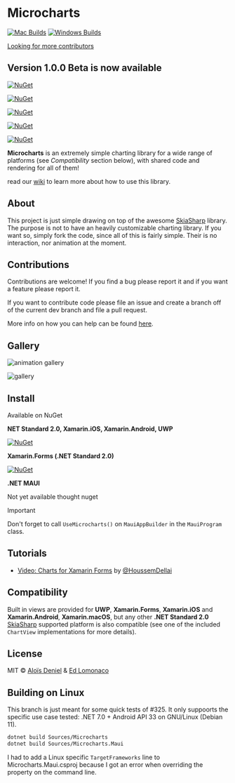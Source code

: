 # Microcharts

[![Mac Builds](https://github.com/dotnet-ad/Microcharts/actions/workflows/CI-MacOS.yml/badge.svg)](https://github.com/dotnet-ad/Microcharts/actions/workflows/CI-MacOS.yml)
[![Windows Builds](https://github.com/dotnet-ad/Microcharts/actions/workflows/CI-Windows.yml/badge.svg)](https://github.com/dotnet-ad/Microcharts/actions/workflows/CI-Windows.yml)

[Looking for more contributors](https://github.com/microcharts-dotnet/Microcharts/discussions/274)

## Version 1.0.0 Beta is now available

[![NuGet](https://img.shields.io/nuget/vpre/Microcharts.Forms.svg?label=Microcharts.Forms)](https://www.nuget.org/packages/Microcharts.Forms/)

[![NuGet](https://img.shields.io/nuget/v/Microcharts.Android.svg?label=Microcharts.Android)](https://www.nuget.org/packages/Microcharts.Android/)

[![NuGet](https://img.shields.io/nuget/v/Microcharts.iOS.svg?label=Microcharts.iOS)](https://www.nuget.org/packages/Microcharts.iOS/)

[![NuGet](https://img.shields.io/nuget/v/Microcharts.Mac.svg?label=Microcharts.Mac)](https://www.nuget.org/packages/Microcharts.Mac/)

[![NuGet](https://img.shields.io/nuget/v/Microcharts.Uwp.svg?label=Microcharts.Uwp)](https://www.nuget.org/packages/Microcharts.Uwp/)


**Microcharts** is an extremely simple charting library for a wide range of platforms (see *Compatibility* section below), with shared code and rendering for all of them!

read our [wiki](https://github.com/dotnet-ad/Microcharts/wiki) to learn more about how to use this library.

## About

This project is just simple drawing on top of the awesome [SkiaSharp](https://github.com/mono/SkiaSharp) library. The purpose is not to have an heavily customizable charting library. If you want so, simply fork the code, since all of this is fairly simple. Their is no interaction, nor animation at the moment.

## Contributions

Contributions are welcome! If you find a bug please report it and if you want a feature please report it.

If you want to contribute code please file an issue and create a branch off of the current dev branch and file a pull request.

More info on how you can help can be found [here](https://github.com/dotnet-ad/Microcharts/wiki/Contributing).

## Gallery

![animation gallery](assets/animations.gif)

![gallery](assets/Gallery.png)

## Install

Available on NuGet

**NET Standard 2.0, Xamarin.iOS, Xamarin.Android, UWP**

[![NuGet](https://img.shields.io/nuget/v/Microcharts.svg?label=NuGet)](https://www.nuget.org/packages/Microcharts/)


**Xamarin.Forms (.NET Standard 2.0)**

[![NuGet](https://img.shields.io/nuget/v/Microcharts.Forms.svg?label=NuGet)](https://www.nuget.org/packages/Microcharts.Forms/)

**.NET MAUI**

Not yet available thought nuget

> [!IMPORTANT]
> Don't forget to call `UseMicrocharts()` on `MauiAppBuilder` in the `MauiProgram` class.

## Tutorials

* [Video: Charts for Xamarin Forms](https://www.youtube.com/watch?v=tmymWdmf1y4) by [@HoussemDellai](https://github.com/HoussemDellai)

## Compatibility

Built in views are provided for **UWP**, **Xamarin.Forms**, **Xamarin.iOS** and **Xamarin.Android**, **Xamarin.macOS**, but any other **.NET Standard 2.0** [SkiaSharp](https://github.com/mono/SkiaSharp) supported platform is also compatible (see one of the included `ChartView` implementations for more details).

## License

MIT © [Aloïs Deniel](https://aloisdeniel.com) & [Ed Lomonaco](https://edlomonaco.dev)

## Building on Linux

This branch is just meant for some quick tests of #325. It only suppoorts the specific use case tested: .NET 7.0 + Android API 33 on GNU/Linux (Debian 11).

```sh
dotnet build Sources/Microcharts
dotnet build Sources/Microcharts.Maui
```

I had to add a Linux specific `TargetFrameworks` line to Microcharts.Maui.csproj because I got an error when overriding the property on the command line.
